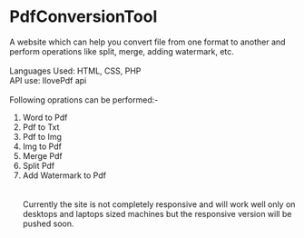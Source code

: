 # PdfConversionTool
A website which can help you convert file from one format to another and perform operations like split, merge, adding watermark, etc. <br> <br>
Languages Used: HTML, CSS, PHP <br>
API use: IlovePdf api <br> <br>
Following oprations can be performed:- 
1) Word to Pdf <br/>
2) Pdf to Txt <br>
3) Pdf to Img <br>
4) Img to Pdf
1) Merge Pdf <br>
2) Split Pdf <br>
3) Add Watermark to Pdf <br>
<br> <br>
Currently the site is not completely responsive and will work well only on desktops and laptops sized machines but the responsive version will be pushed soon.
